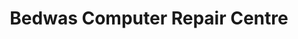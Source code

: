 ---
title: "Bedwas Computer Repair Centre"
url: /bedwas/bedwas-computer-repair-centre/
shop: Computer
---